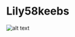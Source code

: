 # Lily58keebs

![alt text](https://cdn.discordapp.com/attachments/471261131638308884/923245733723918356/OI000528.jpg)

